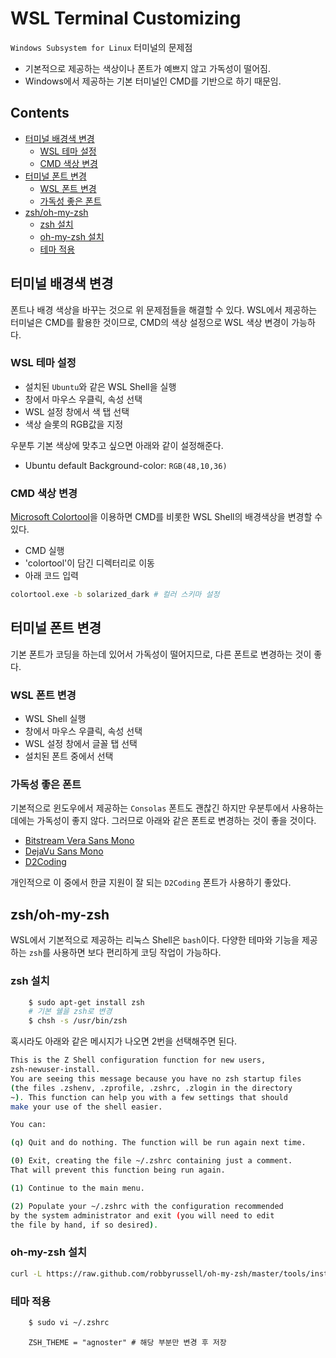 WSL Terminal Customizing
========================

`Windows Subsystem for Linux` 터미널의 문제점

-	기본적으로 제공하는 색상이나 폰트가 예쁘지 않고 가독성이 떨어짐.
-	Windows에서 제공하는 기본 터미널인 CMD를 기반으로 하기 때문임.

Contents
--------

-	[터미널 배경색 변경](#터미널-배경색-변경)
	-	[WSL 테마 설정](#wsl-테마-설정)
	-	[CMD 색상 변경](#cmd-색상-변경)
-	[터미널 폰트 변경](#터미널-폰트-변경)
	-	[WSL 폰트 변경](#wsl-폰트-변경)
	-	[가독성 좋은 폰트](#가독성-좋은-폰트)
-	[zsh/oh-my-zsh](#zshoh-my-zsh)
	-	[zsh 설치](#zsh-설치)
	-	[oh-my-zsh 설치](#oh-my-zsh-설치)
	-	[테마 적용](#테마-적용)

터미널 배경색 변경
------------------

폰트나 배경 색상을 바꾸는 것으로 위 문제점들을 해결할 수 있다. WSL에서 제공하는 터미널은 CMD를 활용한 것이므로, CMD의 색상 설정으로 WSL 색상 변경이 가능하다.

### WSL 테마 설정

-	설치된 `Ubuntu`와 같은 WSL Shell을 실행
-	창에서 마우스 우클릭, 속성 선택
-	WSL 설정 창에서 색 탭 선택
-	색상 슬롯의 RGB값을 지정

우분투 기본 색상에 맞추고 싶으면 아래와 같이 설정해준다.

-	Ubuntu default Background-color: `RGB(48,10,36)`

### CMD 색상 변경

[Microsoft Colortool](https://github.com/microsoft/terminal/releases/tag/1904.29002)을 이용하면 CMD를 비롯한 WSL Shell의 배경색상을 변경할 수 있다.

-	CMD 실행
-	'colortool'이 담긴 디렉터리로 이동
-	아래 코드 입력

```Bash
colortool.exe -b solarized_dark # 컬러 스키마 설정
```

터미널 폰트 변경
----------------

기본 폰트가 코딩을 하는데 있어서 가독성이 떨어지므로, 다른 폰트로 변경하는 것이 좋다.

### WSL 폰트 변경

-	WSL Shell 실행
-	창에서 마우스 우클릭, 속성 선택
-	WSL 설정 창에서 글꼴 탭 선택
-	설치된 폰트 중에서 선택

### 가독성 좋은 폰트

기본적으로 윈도우에서 제공하는 `Consolas` 폰트도 괜찮긴 하지만 우분투에서 사용하는데에는 가독성이 좋지 않다. 그러므로 아래와 같은 폰트로 변경하는 것이 좋을 것이다.

-	[Bitstream Vera Sans Mono](https://www.dafont.com/bitstream-vera-mono.font)
-	[DejaVu Sans Mono](https://github.com/powerline/fonts/tree/master/DejaVuSansMono)
-	[D2Coding](https://github.com/naver/d2codingfont)

개인적으로 이 중에서 한글 지원이 잘 되는 `D2Coding` 폰트가 사용하기 좋았다.

zsh/oh-my-zsh
-------------

WSL에서 기본적으로 제공하는 리눅스 Shell은 `bash`이다. 다양한 테마와 기능을 제공하는 `zsh`를 사용하면 보다 편리하게 코딩 작업이 가능하다.

### zsh 설치

```Bash
    $ sudo apt-get install zsh
    # 기본 쉘을 zsh로 변경
    $ chsh -s /usr/bin/zsh
```

혹시라도 아래와 같은 메시지가 나오면 2번을 선택해주면 된다.

```Bash
This is the Z Shell configuration function for new users,
zsh-newuser-install.
You are seeing this message because you have no zsh startup files
(the files .zshenv, .zprofile, .zshrc, .zlogin in the directory
~). This function can help you with a few settings that should
make your use of the shell easier.

You can:

(q) Quit and do nothing. The function will be run again next time.

(0) Exit, creating the file ~/.zshrc containing just a comment.
That will prevent this function being run again.

(1) Continue to the main menu.

(2) Populate your ~/.zshrc with the configuration recommended
by the system administrator and exit (you will need to edit
the file by hand, if so desired).
```

### oh-my-zsh 설치

```Bash
curl -L https://raw.github.com/robbyrussell/oh-my-zsh/master/tools/install.sh | sh
```

### 테마 적용

```Bash
    $ sudo vi ~/.zshrc
```

```vim
    ZSH_THEME = "agnoster" # 해당 부분만 변경 후 저장
```
